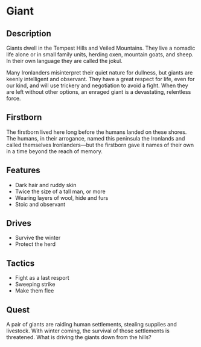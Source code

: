# Giant

## Description
Giants dwell in the Tempest Hills and Veiled Mountains. They live a nomadic life alone or in small family units, herding oxen, mountain goats, and sheep. In their own language they are called the jokul.

Many Ironlanders misinterpret their quiet nature for dullness, but giants are keenly intelligent and observant. They have a great respect for life, even for our kind, and will use trickery and negotiation to avoid a fight. When they are left without other options, an enraged giant is a devastating, relentless force.

## Firstborn
The firstborn lived here long before the humans landed on these shores. The humans, in their arrogance, named this peninsula the Ironlands and called themselves Ironlanders—but the firstborn gave it names of their own in a time beyond the reach of memory.

## Features
 - Dark hair and ruddy skin
 - Twice the size of a tall man, or more
 - Wearing layers of wool, hide and furs
 - Stoic and observant

## Drives
 - Survive the winter
 - Protect the herd

## Tactics
 - Fight as a last resport
 - Sweeping strike
 - Make them flee

## Quest
A pair of giants are raiding human settlements, stealing supplies and livestock. With winter coming, the survival of those settlements is threatened. What is driving the giants down from the hills?



